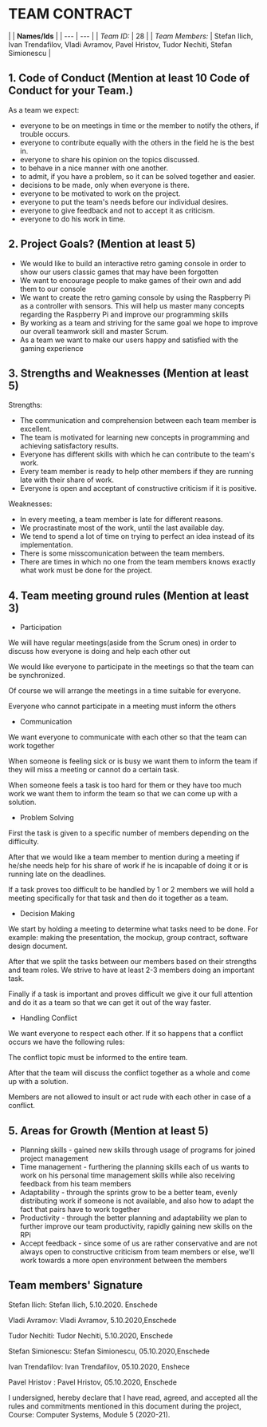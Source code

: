 # TEAM CONTRACT

|
 | **Names/Ids** |
| --- | --- |
| _Team ID:_ | 28 |
| _Team Members:_ | Stefan Ilich, Ivan Trendafilov, Vladi Avramov, Pavel Hristov, Tudor Nechiti, Stefan Simionescu |

## 1. Code of Conduct (Mention at least 10 Code of Conduct for your Team.)

As a team we expect:

- everyone to be on meetings in time or the member to notify the others, if trouble occurs.
- everyone to contribute equally with the others in the field he is the best in.
- everyone to share his opinion on the topics discussed.
- to behave in a nice manner with one another.
- to admit, if you have a problem, so it can be solved together and easier.
- decisions to be made, only when everyone is there.
- everyone to be motivated to work on the project.
- everyone to put the team&#39;s needs before our individual desires.
- everyone to give feedback and not to accept it as criticism.
- everyone to do his work in time.

## 2. Project Goals? (Mention at least 5)

- We would like to build an interactive retro gaming console in order to show our users classic games that may have been forgotten
- We want to encourage people to make games of their own and add them to our console
- We want to create the retro gaming console by using the Raspberry Pi as a controller with sensors. This will help us master many concepts regarding the Raspberry Pi and improve our programming skills
- By working as a team and striving for the same goal we hope to improve our overall teamwork skill and master Scrum.
- As a team we want to make our users happy and satisfied with the gaming experience

## 3. Strengths and Weaknesses (Mention at least 5)

Strengths:

- The communication and comprehension between each team member is excellent.
- The team is motivated for learning new concepts in programming and achieving satisfactory results.
- Everyone has different skills with which he can contribute to the team&#39;s work.
- Every team member is ready to help other members if they are running late with their share of work.
- Everyone is open and acceptant of constructive criticism if it is positive.

Weaknesses:

- In every meeting, a team member is late for different reasons.
- We procrastinate most of the work, until the last available day.
- We tend to spend a lot of time on trying to perfect an idea instead of its implementation.
- There is some misscomunication between the team members.
- There are times in which no one from the team members knows exactly what work must be done for the project.

## 4. Team meeting ground rules (Mention at least 3)

- Participation

We will have regular meetings(aside from the Scrum ones) in order to discuss how everyone is doing and help each other out

We would like everyone to participate in the meetings so that the team can be synchronized.

Of course we will arrange the meetings in a time suitable for everyone.

Everyone who cannot participate in a meeting must inform the others

- Communication

We want everyone to communicate with each other so that the team can work together

When someone is feeling sick or is busy we want them to inform the team if they will miss a meeting or cannot do a certain task.

When someone feels a task is too hard for them or they have too much work we want them to inform the team so that we can come up with a solution.

- Problem Solving

First the task is given to a specific number of members depending on the difficulty.

After that we would like a team member to mention during a meeting if he/she needs help for his share of work if he is incapable of doing it or is running late on the deadlines.

If a task proves too difficult to be handled by 1 or 2 members we will hold a meeting specifically for that task and then do it together as a team.

- Decision Making

We start by holding a meeting to determine what tasks need to be done. For example: making the presentation, the mockup, group contract, software design document.

After that we split the tasks between our members based on their strengths and team roles. We strive to have at least 2-3 members doing an important task.

Finally if a task is important and proves difficult we give it our full attention and do it as a team so that we can get it out of the way faster.

- Handling Conflict

We want everyone to respect each other. If it so happens that a conflict occurs we have the following rules:

The conflict topic must be informed to the entire team.

After that the team will discuss the conflict together as a whole and come up with a solution.

Members are not allowed to insult or act rude with each other in case of a conflict.

## 5. Areas for Growth (Mention at least 5)

- Planning skills - gained new skills through usage of programs for joined project management
- Time management - furthering the planning skills each of us wants to work on his personal time management skills while also receiving feedback from his team members 
- Adaptability - through the sprints grow to be a better team, evenly distributing work if someone is not available, and also how to adapt the fact that pairs have to work together
- Productivity - through the better planning and adaptability we plan to further improve our team productivity, rapidly gaining new skills on the RPi
- Accept feedback - since some of us are rather conservative and are not always open to constructive criticism from team members or else, we'll work towards a more open environment between the members

## Team members&#39; Signature

Stefan Ilich: Stefan Ilich, 5.10.2020. Enschede

Vladi Avramov: Vladi Avramov, 5.10.2020,Enschede

Tudor Nechiti: Tudor Nechiti, 5.10.2020, Enschede

Stefan Simionescu: Stefan Simionescu, 05.10.2020,Enschede

Ivan Trendafilov: Ivan Trendafilov, 05.10.2020, Enshece

Pavel Hristov : Pavel Hristov, 05.10.2020, Enschede

I undersigned, hereby declare that I have read, agreed, and accepted all the rules and commitments mentioned in this document during the project, Course: Computer Systems, Module 5 (2020-21).